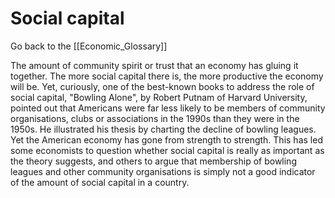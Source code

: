 # Social capital

Go back to the [[Economic_Glossary]]


The amount of community spirit or trust that an economy has gluing it together. The more social capital there is, the more productive the economy will be. Yet, curiously, one of the best-known books to address the role of social capital, "Bowling Alone", by Robert Putnam of Harvard University, pointed out that Americans were far less likely to be members of community organisations, clubs or associations in the 1990s than they were in the 1950s. He illustrated his thesis by charting the decline of bowling leagues. Yet the American economy has gone from strength to strength. This has led some economists to question whether social capital is really as important as the theory suggests, and others to argue that membership of bowling leagues and other community organisations is simply not a good indicator of the amount of social capital in a country.

